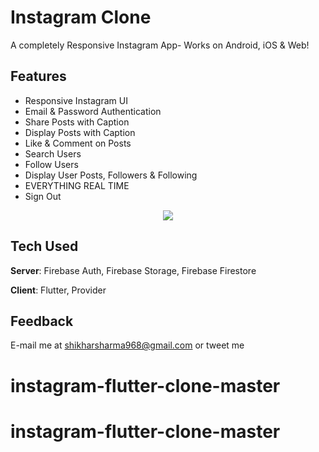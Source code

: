 # Instagram Clone

A completely Responsive Instagram App- Works on Android, iOS & Web! 

## Features
- Responsive Instagram UI
- Email & Password Authentication
- Share Posts with Caption
- Display Posts with Caption
- Like & Comment on Posts
- Search Users
- Follow Users
- Display User Posts, Followers & Following
- EVERYTHING REAL TIME
- Sign Out



<p align="center">
  <img src ="https://www.google.com/imgres?imgurl=https%3A%2F%2Fassets.materialup.com%2Fuploads%2F5e43d35c-2ad3-4567-bcec-35d01a9cb6d2%2Fpreview.jpg&imgrefurl=https%3A%2F%2Fwww.uplabs.com%2Fposts%2Finstagram-ui-kit-12a8c5de-3f5c-48d5-8f88-34f410f312ea&tbnid=0nVTh2BpZ-GHeM&vet=12ahUKEwiqn_SPqOD5AhUrjNgFHQN4DJgQMygIegUIARDtAQ..i&docid=QpGqykWioW8NlM&w=1200&h=900&q=instagram%20ui%20images&ved=2ahUKEwiqn_SPqOD5AhUrjNgFHQN4DJgQMygIegUIARDtAQ">
</p>



## Tech Used
**Server**: Firebase Auth, Firebase Storage, Firebase Firestore

**Client**: Flutter, Provider
    
## Feedback
E-mail me 
at 
shikharsharma968@gmail.com
or tweet me


# instagram-flutter-clone-master
# instagram-flutter-clone-master

